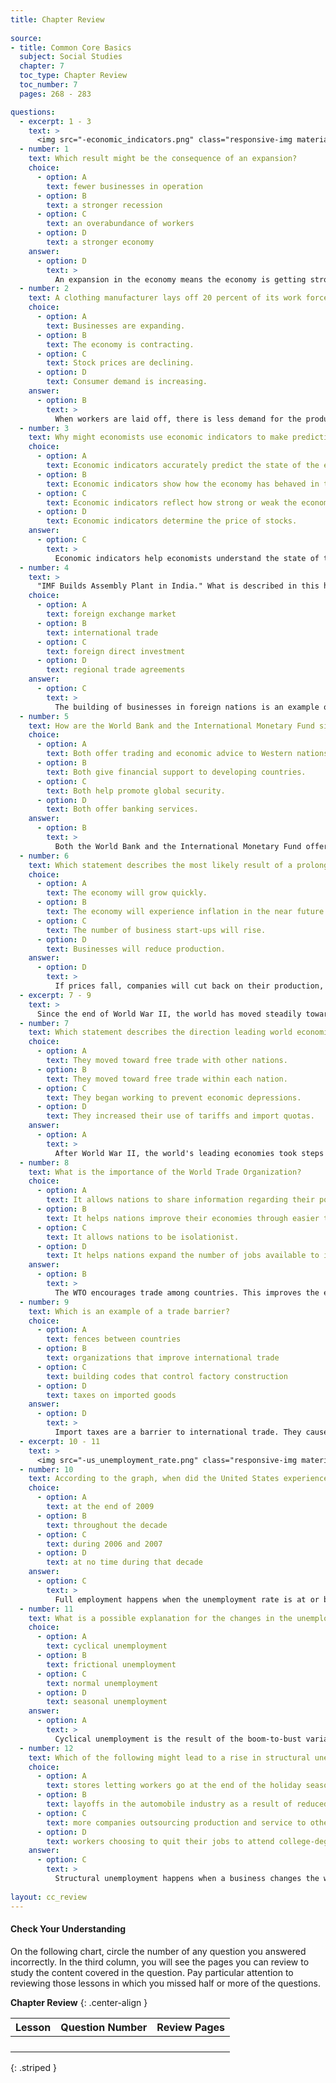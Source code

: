 ```yaml
---
title: Chapter Review
  
source:
- title: Common Core Basics
  subject: Social Studies
  chapter: 7
  toc_type: Chapter Review
  toc_number: 7
  pages: 268 - 283

questions:
  - excerpt: 1 - 3
    text: >
      <img src="-economic_indicators.png" class="responsive-img materialboxed" />
  - number: 1
    text: Which result might be the consequence of an expansion?
    choice:
      - option: A
        text: fewer businesses in operation
      - option: B
        text: a stronger recession
      - option: C
        text: an overabundance of workers
      - option: D
        text: a stronger economy
    answer:
      - option: D
        text: >
          An expansion in the economy means the economy is getting stronger.
  - number: 2
    text: A clothing manufacturer lays off 20 percent of its work force. What does this indicator signal?
    choice:
      - option: A
        text: Businesses are expanding.
      - option: B
        text: The economy is contracting.
      - option: C
        text: Stock prices are declining.
      - option: D
        text: Consumer demand is increasing.
    answer:
      - option: B
        text: >
          When workers are laid off, there is less demand for the product and less spending in the economy. This is a contraction.
  - number: 3
    text: Why might economists use economic indicators to make predictions?
    choice:
      - option: A
        text: Economic indicators accurately predict the state of the economy in future years.
      - option: B
        text: Economic indicators show how the economy has behaved in the past.
      - option: C
        text: Economic indicators reflect how strong or weak the economy is.
      - option: D
        text: Economic indicators determine the price of stocks.
    answer:
      - option: C
        text: >
          Economic indicators help economists understand the state of the economy.
  - number: 4
    text: >
      "IMF Builds Assembly Plant in India." What is described in this headline?
    choice:
      - option: A
        text: foreign exchange market
      - option: B
        text: international trade
      - option: C
        text: foreign direct investment
      - option: D
        text: regional trade agreements
    answer:
      - option: C
        text: >
          The building of businesses in foreign nations is an example of foreign direct investment.
  - number: 5
    text: How are the World Bank and the International Monetary Fund similar?
    choice:
      - option: A
        text: Both offer trading and economic advice to Western nations.
      - option: B
        text: Both give financial support to developing countries.
      - option: C
        text: Both help promote global security.
      - option: D
        text: Both offer banking services.
    answer:
      - option: B
        text: >
          Both the World Bank and the International Monetary Fund offer loans and other financial support to developing countries.
  - number: 6
    text: Which statement describes the most likely result of a prolonged drop in prices of consumer goods?
    choice:
      - option: A
        text: The economy will grow quickly.
      - option: B
        text: The economy will experience inflation in the near future.
      - option: C
        text: The number of business start-ups will rise.
      - option: D
        text: Businesses will reduce production.
    answer:
      - option: D
        text: >
          If prices fall, companies will cut back on their production, which will result in the layoff of workers.
  - excerpt: 7 - 9
    text: >
      Since the end of World War II, the world has moved steadily toward free trade. Free trade opposes the use of trade barriers, such as tariffs and import quotas. In 1947, the General Agreement on Tariffs and Trade (GATT) brought leading economies together to begin reducing tariffs on goods traded between nations. Since this time, GATT and its successor organization, the·World Trade Organization (WTO), have led the move toward free trade in the global economy.
  - number: 7
    text: Which statement describes the direction leading world economies took after World War 11?
    choice:
      - option: A
        text: They moved toward free trade with other nations.
      - option: B
        text: They moved toward free trade within each nation.
      - option: C
        text: They began working to prevent economic depressions.
      - option: D
        text: They increased their use of tariffs and import quotas.
    answer:
      - option: A
        text: >
          After World War II, the world's leading economies took steps toward free trade. They wanted to increase their markets.
  - number: 8
    text: What is the importance of the World Trade Organization?
    choice:
      - option: A
        text: It allows nations to share information regarding their political structures.
      - option: B
        text: It helps nations improve their economies through easier trade.
      - option: C
        text: It allows nations to be isolationist.
      - option: D
        text: It helps nations expand the number of jobs available to its citizens.
    answer:
      - option: B
        text: >
          The WTO encourages trade among countries. This improves the economies of all countries.
  - number: 9
    text: Which is an example of a trade barrier?
    choice:
      - option: A
        text: fences between countries
      - option: B
        text: organizations that improve international trade
      - option: C
        text: building codes that control factory construction
      - option: D
        text: taxes on imported goods
    answer:
      - option: D
        text: >
          Import taxes are a barrier to international trade. They cause prices to rise, which means fewer goods are sold.
  - excerpt: 10 - 11
    text: >
      <img src="-us_unemployment_rate.png" class="responsive-img materialboxed" />
  - number: 10
    text: According to the graph, when did the United States experience full employment?
    choice:
      - option: A
        text: at the end of 2009
      - option: B
        text: throughout the decade
      - option: C
        text: during 2006 and 2007
      - option: D
        text: at no time during that decade
    answer:
      - option: C
        text: >
          Full employment happens when the unemployment rate is at or below 5%. This occurred in 2006 and 2007.
  - number: 11
    text: What is a possible explanation for the changes in the unemployment rate after January 2008?
    choice:
      - option: A
        text: cyclical unemployment
      - option: B
        text: frictional unemployment
      - option: C
        text: normal unemployment
      - option: D
        text: seasonal unemployment
    answer:
      - option: A
        text: >
          Cyclical unemployment is the result of the boom-to-bust variations in the nation's business cycle. Because the graph shows the unemployment rate rising drastically in a short time, this explanation makes the most sense.
  - number: 12
    text: Which of the following might lead to a rise in structural unemployment?
    choice:
      - option: A
        text: stores letting workers go at the end of the holiday season
      - option: B
        text: layoffs in the automobile industry as a result of reduced demand
      - option: C
        text: more companies outsourcing production and service to other countries
      - option: D
        text: workers choosing to quit their jobs to attend college-degree programs
    answer:
      - option: C
        text: >
          Structural unemployment happens when a business changes the way it is organized. This occurs, for example, when jobs are outsourced to other countries. Choice A describes seasonal unemployment. Choice B describes cyclical unemployment. Choice D describes frictional unemployment.
          
layout: cc_review
---
```

#### Check Your Understanding

On the following chart, circle the number of any question you answered incorrectly. In the third column, you will see the pages you can review to study the content covered in the question. Pay particular attention to reviewing those lessons in which you missed half or more of the questions.

**Chapter Review**
{: .center-align  }

| Lesson | Question Number | Review Pages |
|:-|:-|:-|
||||
||||
||||
||||
{: .striped }